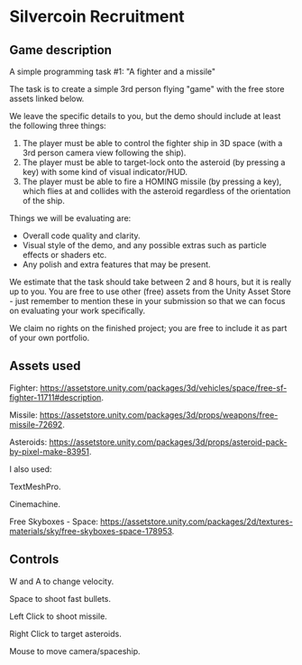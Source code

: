 # Silvercoin Recruitment
## Game description
A simple programming task #1: "A fighter and a missile"

The task is to create a simple 3rd person flying "game" with the free store assets linked below.

We leave the specific details to you, but the demo should include at least the following three things:
1) The player must be able to control the fighter ship in 3D space (with a 3rd person camera view following the ship).
2) The player must be able to target-lock onto the asteroid (by pressing a key) with some kind of visual indicator/HUD.
3) The player must be able to fire a HOMING missile (by pressing a key), which flies at and collides with the asteroid regardless of the orientation of the ship.


Things we will be evaluating are:
- Overall code quality and clarity.
- Visual style of the demo, and any possible extras such as particle effects or shaders etc.
- Any polish and extra features that may be present.


We estimate that the task should take between 2 and 8 hours, but it is really up to you. You are free to use other (free) assets from the Unity Asset Store - just remember to mention these in your submission so that we can focus on evaluating your work specifically.

We claim no rights on the finished project; you are free to include it as part of your own portfolio.


## Assets used
Fighter: https://assetstore.unity.com/packages/3d/vehicles/space/free-sf-fighter-11711#description.

Missile: https://assetstore.unity.com/packages/3d/props/weapons/free-missile-72692.

Asteroids: https://assetstore.unity.com/packages/3d/props/asteroid-pack-by-pixel-make-83951.


I also used:

TextMeshPro.

Cinemachine.

Free Skyboxes - Space: https://assetstore.unity.com/packages/2d/textures-materials/sky/free-skyboxes-space-178953.

## Controls
W and A to change velocity.

Space to shoot fast bullets.

Left Click to shoot missile.

Right Click to target asteroids.

Mouse to move camera/spaceship.
